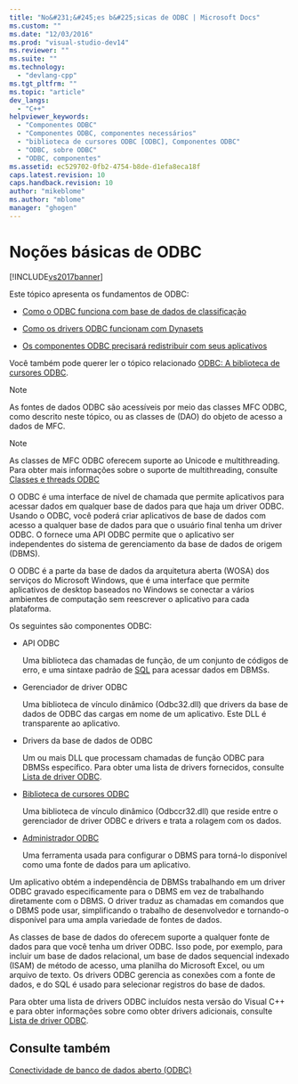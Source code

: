 ```yaml
---
title: "No&#231;&#245;es b&#225;sicas de ODBC | Microsoft Docs"
ms.custom: ""
ms.date: "12/03/2016"
ms.prod: "visual-studio-dev14"
ms.reviewer: ""
ms.suite: ""
ms.technology: 
  - "devlang-cpp"
ms.tgt_pltfrm: ""
ms.topic: "article"
dev_langs: 
  - "C++"
helpviewer_keywords: 
  - "Componentes ODBC"
  - "Componentes ODBC, componentes necessários"
  - "biblioteca de cursores ODBC [ODBC], Componentes ODBC"
  - "ODBC, sobre ODBC"
  - "ODBC, componentes"
ms.assetid: ec529702-0fb2-4754-b8de-d1efa8eca18f
caps.latest.revision: 10
caps.handback.revision: 10
author: "mikeblome"
ms.author: "mblome"
manager: "ghogen"
---
```

# No&#231;&#245;es b&#225;sicas de ODBC
[!INCLUDE[vs2017banner](../../assembler/inline/includes/vs2017banner.md)]

Este tópico apresenta os fundamentos de ODBC:  
  
-   [Como o ODBC funciona com base de dados de classificação](../../data/odbc/odbc-and-the-database-classes.md)  
  
-   [Como os drivers ODBC funcionam com Dynasets](../../data/odbc/odbc-driver-requirements-for-dynasets.md)  
  
-   [Os componentes ODBC precisará redistribuir com seus aplicativos](../../data/odbc/redistributing-odbc-components-to-your-customers.md)  
  
 Você também pode querer ler o tópico relacionado [ODBC: A biblioteca de cursores ODBC](../../data/odbc/odbc-the-odbc-cursor-library.md).  
  
> [!NOTE]
>  As fontes de dados ODBC são acessíveis por meio das classes MFC ODBC, como descrito neste tópico, ou as classes de \(DAO\) do objeto de acesso a dados de MFC.  
  
> [!NOTE]
>  As classes de MFC ODBC oferecem suporte ao Unicode e multithreading.  Para obter mais informações sobre o suporte de multithreading, consulte [Classes e threads ODBC](../Topic/ODBC%20Classes%20and%20Threads.md)  
  
 O ODBC é uma interface de nível de chamada que permite aplicativos para acessar dados em qualquer base de dados para que haja um driver ODBC.  Usando o ODBC, você poderá criar aplicativos de base de dados com acesso a qualquer base de dados para que o usuário final tenha um driver ODBC.  O fornece uma API ODBC permite que o aplicativo ser independentes do sistema de gerenciamento da base de dados de origem \(DBMS\).  
  
 O ODBC é a parte da base de dados da arquitetura aberta \(WOSA\) dos serviços do Microsoft Windows, que é uma interface que permite aplicativos de desktop baseados no Windows se conectar a vários ambientes de computação sem reescrever o aplicativo para cada plataforma.  
  
 Os seguintes são componentes ODBC:  
  
-   API ODBC  
  
     Uma biblioteca das chamadas de função, de um conjunto de códigos de erro, e uma sintaxe padrão de [SQL](../../data/odbc/sql.md) para acessar dados em DBMSs.  
  
-   Gerenciador de driver ODBC  
  
     Uma biblioteca de vínculo dinâmico \(Odbc32.dll\) que drivers da base de dados de ODBC das cargas em nome de um aplicativo.  Este DLL é transparente ao aplicativo.  
  
-   Drivers da base de dados de ODBC  
  
     Um ou mais DLL que processam chamadas de função ODBC para DBMSs específico.  Para obter uma lista de drivers fornecidos, consulte [Lista de driver ODBC](../../data/odbc/odbc-driver-list.md).  
  
-   [Biblioteca de cursores ODBC](../../data/odbc/odbc-the-odbc-cursor-library.md)  
  
     Uma biblioteca de vínculo dinâmico \(Odbccr32.dll\) que reside entre o gerenciador de driver ODBC e drivers e trata a rolagem com os dados.  
  
-   [Administrador ODBC](../../data/odbc/odbc-administrator.md)  
  
     Uma ferramenta usada para configurar o DBMS para torná\-lo disponível como uma fonte de dados para um aplicativo.  
  
 Um aplicativo obtém a independência de DBMSs trabalhando em um driver ODBC gravado especificamente para o DBMS em vez de trabalhando diretamente com o DBMS.  O driver traduz as chamadas em comandos que o DBMS pode usar, simplificando o trabalho de desenvolvedor e tornando\-o disponível para uma ampla variedade de fontes de dados.  
  
 As classes de base de dados do oferecem suporte a qualquer fonte de dados para que você tenha um driver ODBC.  Isso pode, por exemplo, para incluir um base de dados relacional, um base de dados sequencial indexado \(ISAM\) de método de acesso, uma planilha do Microsoft Excel, ou um arquivo de texto.  Os drivers ODBC gerencia as conexões com a fonte de dados, e do SQL é usado para selecionar registros do base de dados.  
  
 Para obter uma lista de drivers ODBC incluídos nesta versão do Visual C\+\+ e para obter informações sobre como obter drivers adicionais, consulte [Lista de driver ODBC](../../data/odbc/odbc-driver-list.md).  
  
## Consulte também  
 [Conectividade de banco de dados aberto \(ODBC\)](../Topic/Open%20Database%20Connectivity%20\(ODBC\).md)